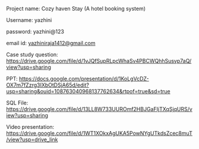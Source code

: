 Project name: Cozy haven Stay (A hotel booking system)

Username: yazhini

password: yazhini@123

email id: yazhiniraja1412@gmail.com

Case study question: https://drive.google.com/file/d/1vJQfSupRLpcWhaSv4PBCWQhhSusvp7aQ/view?usp=sharing

PPT: https://docs.google.com/presentation/d/1KoLgVcDZ-OX7m7fZzrg3IXbOtDSjA65d/edit?usp=sharing&ouid=108763040968137762634&rtpof=true&sd=true

SQL File:  https://drive.google.com/file/d/13LL8W733UUROmf2HBJGaFIjTXqSjqURS/view?usp=sharing

Video presentation: https://drive.google.com/file/d/1WT1XOkxAgUKA5PowNYgUTkdsZcec8muT/view?usp=drive_link
